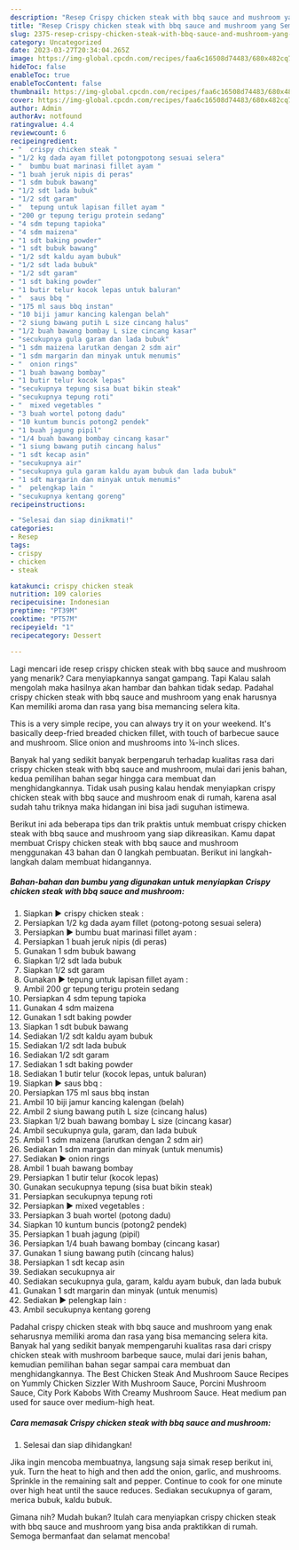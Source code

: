 ```yaml
---
description: "Resep Crispy chicken steak with bbq sauce and mushroom yang Sempurna, Buat Buka Puasa Enak"
title: "Resep Crispy chicken steak with bbq sauce and mushroom yang Sempurna, Buat Buka Puasa Enak"
slug: 2375-resep-crispy-chicken-steak-with-bbq-sauce-and-mushroom-yang-sempurna-buat-buka-puasa-enak
category: Uncategorized
date: 2023-03-27T20:34:04.265Z
image: https://img-global.cpcdn.com/recipes/faa6c16508d74483/680x482cq70/crispy-chicken-steak-with-bbq-sauce-and-mushroom-foto-resep-utama.jpg
hideToc: false
enableToc: true
enableTocContent: false
thumbnail: https://img-global.cpcdn.com/recipes/faa6c16508d74483/680x482cq70/crispy-chicken-steak-with-bbq-sauce-and-mushroom-foto-resep-utama.jpg
cover: https://img-global.cpcdn.com/recipes/faa6c16508d74483/680x482cq70/crispy-chicken-steak-with-bbq-sauce-and-mushroom-foto-resep-utama.jpg
author: Admin
authorAv: notfound
ratingvalue: 4.4
reviewcount: 6
recipeingredient:
- "  crispy chicken steak "
- "1/2 kg dada ayam fillet potongpotong sesuai selera"
- "  bumbu buat marinasi fillet ayam "
- "1 buah jeruk nipis di peras"
- "1 sdm bubuk bawang"
- "1/2 sdt lada bubuk"
- "1/2 sdt garam"
- "  tepung untuk lapisan fillet ayam "
- "200 gr tepung terigu protein sedang"
- "4 sdm tepung tapioka"
- "4 sdm maizena"
- "1 sdt baking powder"
- "1 sdt bubuk bawang"
- "1/2 sdt kaldu ayam bubuk"
- "1/2 sdt lada bubuk"
- "1/2 sdt garam"
- "1 sdt baking powder"
- "1 butir telur kocok lepas untuk baluran"
- "  saus bbq "
- "175 ml saus bbq instan"
- "10 biji jamur kancing kalengan belah"
- "2 siung bawang putih L size cincang halus"
- "1/2 buah bawang bombay L size cincang kasar"
- "secukupnya gula garam dan lada bubuk"
- "1 sdm maizena larutkan dengan 2 sdm air"
- "1 sdm margarin dan minyak untuk menumis"
- "  onion rings"
- "1 buah bawang bombay"
- "1 butir telur kocok lepas"
- "secukupnya tepung sisa buat bikin steak"
- "secukupnya tepung roti"
- "  mixed vegetables "
- "3 buah wortel potong dadu"
- "10 kuntum buncis potong2 pendek"
- "1 buah jagung pipil"
- "1/4 buah bawang bombay cincang kasar"
- "1 siung bawang putih cincang halus"
- "1 sdt kecap asin"
- "secukupnya air"
- "secukupnya gula garam kaldu ayam bubuk dan lada bubuk"
- "1 sdt margarin dan minyak untuk menumis"
- "  pelengkap lain "
- "secukupnya kentang goreng"
recipeinstructions:

- "Selesai dan siap dinikmati!"
categories:
- Resep
tags:
- crispy
- chicken
- steak

katakunci: crispy chicken steak 
nutrition: 109 calories
recipecuisine: Indonesian
preptime: "PT39M"
cooktime: "PT57M"
recipeyield: "1"
recipecategory: Dessert

---
```



Lagi mencari ide resep crispy chicken steak with bbq sauce and mushroom yang menarik? Cara menyiapkannya sangat gampang. Tapi Kalau salah mengolah maka hasilnya akan hambar dan bahkan tidak sedap. Padahal crispy chicken steak with bbq sauce and mushroom yang enak harusnya Kan memiliki aroma dan rasa yang bisa memancing selera kita.


This is a very simple recipe, you can always try it on your weekend. It&#39;s basically deep-fried breaded chicken fillet, with touch of barbecue sauce and mushroom. Slice onion and mushrooms into ¼-inch slices.

Banyak hal yang sedikit banyak berpengaruh terhadap kualitas rasa dari crispy chicken steak with bbq sauce and mushroom, mulai dari jenis bahan, kedua pemilihan bahan segar hingga cara membuat dan menghidangkannya. Tidak usah pusing kalau hendak menyiapkan crispy chicken steak with bbq sauce and mushroom enak di rumah, karena asal sudah tahu triknya maka hidangan ini bisa jadi suguhan istimewa.


Berikut ini ada beberapa tips dan trik praktis untuk membuat crispy chicken steak with bbq sauce and mushroom yang siap dikreasikan. Kamu dapat membuat Crispy chicken steak with bbq sauce and mushroom menggunakan 43 bahan dan 0 langkah pembuatan. Berikut ini langkah-langkah dalam membuat hidangannya.

<!--inarticleads1-->

##### Bahan-bahan dan bumbu yang digunakan untuk menyiapkan Crispy chicken steak with bbq sauce and mushroom:

1. Siapkan  ▶ crispy chicken steak :
1. Persiapkan 1/2 kg dada ayam fillet (potong-potong sesuai selera)
1. Persiapkan  ▶ bumbu buat marinasi fillet ayam :
1. Persiapkan 1 buah jeruk nipis (di peras)
1. Gunakan 1 sdm bubuk bawang
1. Siapkan 1/2 sdt lada bubuk
1. Siapkan 1/2 sdt garam
1. Gunakan  ▶ tepung untuk lapisan fillet ayam :
1. Ambil 200 gr tepung terigu protein sedang
1. Persiapkan 4 sdm tepung tapioka
1. Gunakan 4 sdm maizena
1. Gunakan 1 sdt baking powder
1. Siapkan 1 sdt bubuk bawang
1. Sediakan 1/2 sdt kaldu ayam bubuk
1. Sediakan 1/2 sdt lada bubuk
1. Sediakan 1/2 sdt garam
1. Sediakan 1 sdt baking powder
1. Sediakan 1 butir telur (kocok lepas, untuk baluran)
1. Siapkan  ▶ saus bbq :
1. Persiapkan 175 ml saus bbq instan
1. Ambil 10 biji jamur kancing kalengan (belah)
1. Ambil 2 siung bawang putih L size (cincang halus)
1. Siapkan 1/2 buah bawang bombay L size (cincang kasar)
1. Ambil secukupnya gula, garam, dan lada bubuk
1. Ambil 1 sdm maizena (larutkan dengan 2 sdm air)
1. Sediakan 1 sdm margarin dan minyak (untuk menumis)
1. Sediakan  ▶ onion rings
1. Ambil 1 buah bawang bombay
1. Persiapkan 1 butir telur (kocok lepas)
1. Gunakan secukupnya tepung (sisa buat bikin steak)
1. Persiapkan secukupnya tepung roti
1. Persiapkan  ▶ mixed vegetables :
1. Persiapkan 3 buah wortel (potong dadu)
1. Siapkan 10 kuntum buncis (potong2 pendek)
1. Persiapkan 1 buah jagung (pipil)
1. Persiapkan 1/4 buah bawang bombay (cincang kasar)
1. Gunakan 1 siung bawang putih (cincang halus)
1. Persiapkan 1 sdt kecap asin
1. Sediakan secukupnya air
1. Sediakan secukupnya gula, garam, kaldu ayam bubuk, dan lada bubuk
1. Gunakan 1 sdt margarin dan minyak (untuk menumis)
1. Sediakan  ▶ pelengkap lain :
1. Ambil secukupnya kentang goreng


Padahal crispy chicken steak with bbq sauce and mushroom yang enak seharusnya memiliki aroma dan rasa yang bisa memancing selera kita. Banyak hal yang sedikit banyak mempengaruhi kualitas rasa dari crispy chicken steak with mushroom barbeque sauce, mulai dari jenis bahan, kemudian pemilihan bahan segar sampai cara membuat dan menghidangkannya. The Best Chicken Steak And Mushroom Sauce Recipes on Yummly Chicken Sizzler With Mushroom Sauce, Porcini Mushroom Sauce, City Pork Kabobs With Creamy Mushroom Sauce. Heat medium pan used for sauce over medium-high heat. 

<!--inarticleads2-->

##### Cara memasak Crispy chicken steak with bbq sauce and mushroom:


1. Selesai dan siap dihidangkan!

Jika ingin mencoba membuatnya, langsung saja simak resep berikut ini, yuk. Turn the heat to high and then add the onion, garlic, and mushrooms. Sprinkle in the remaining salt and pepper. Continue to cook for one minute over high heat until the sauce reduces. Sediakan secukupnya of garam, merica bubuk, kaldu bubuk. 

Gimana nih? Mudah bukan? Itulah cara menyiapkan crispy chicken steak with bbq sauce and mushroom yang bisa anda praktikkan di rumah. Semoga bermanfaat dan selamat mencoba!
